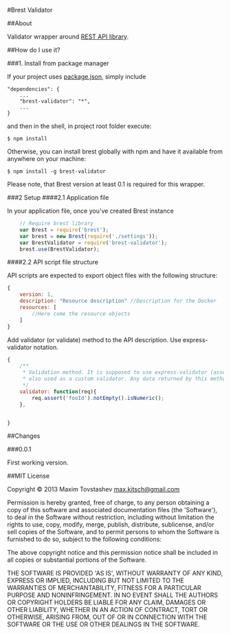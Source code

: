 #Brest Validator

##About

Validator wrapper around [REST API library](https://www.npmjs.org/package/brest).

##How do I use it?

###1. Install from package manager

If your project uses [package.json](https://npmjs.org/doc/json.html), simply include

    "dependencies": {
        ...
        "brest-validator": "*",
        ...
    }

and then in the shell, in project root folder execute:

    $ npm install

Otherwise, you can install brest globally with npm and have it available from anywhere on your machine:

    $ npm install -g brest-validator
    
Please note, that Brest version at least 0.1 is required for this wrapper.    

###2 Setup
####2.1 Application file

In your application file, once you've created Brest instance

```javascript
    // Require brest library
    var Brest = require('brest');
    var brest = new Brest(require('./settings'));
    var BrestValidator = require('brest-validator');
    brest.use(BrestValidator);
```

####2.2 API script file structure

API scripts are expected to export object files with the following structure:

```javascript
{
    version: 1,
    description: "Resource description" //Description for the Docker
    resources: [
        //Here come the resource objects
    ]
}
```

Add validator (or validate) method to the API description. Use express-validator notation.

```javascript
{
    /**
     * Validation method. It is supposed to use express-validator (assertion part of it), but it can be
     * also used as a custom validator. Any data returned by this method will be considered as an error message
     */
    validator: function(req){
        req.assert('fooId').notEmpty().isNumeric();
    },


}
```

##Changes

###0.0.1

First working version.

##MIT License

Copyright © 2013 Maxim Tovstashev <max.kitsch@gmail.com>

Permission is hereby granted, free of charge, to any person obtaining
a copy of this software and associated documentation files (the
'Software'), to deal in the Software without restriction, including
without limitation the rights to use, copy, modify, merge, publish,
distribute, sublicense, and/or sell copies of the Software, and to
permit persons to whom the Software is furnished to do so, subject to
the following conditions:

The above copyright notice and this permission notice shall be
included in all copies or substantial portions of the Software.

THE SOFTWARE IS PROVIDED 'AS IS', WITHOUT WARRANTY OF ANY KIND,
EXPRESS OR IMPLIED, INCLUDING BUT NOT LIMITED TO THE WARRANTIES OF
MERCHANTABILITY, FITNESS FOR A PARTICULAR PURPOSE AND NONINFRINGEMENT.
IN NO EVENT SHALL THE AUTHORS OR COPYRIGHT HOLDERS BE LIABLE FOR ANY
CLAIM, DAMAGES OR OTHER LIABILITY, WHETHER IN AN ACTION OF CONTRACT,
TORT OR OTHERWISE, ARISING FROM, OUT OF OR IN CONNECTION WITH THE
SOFTWARE OR THE USE OR OTHER DEALINGS IN THE SOFTWARE.